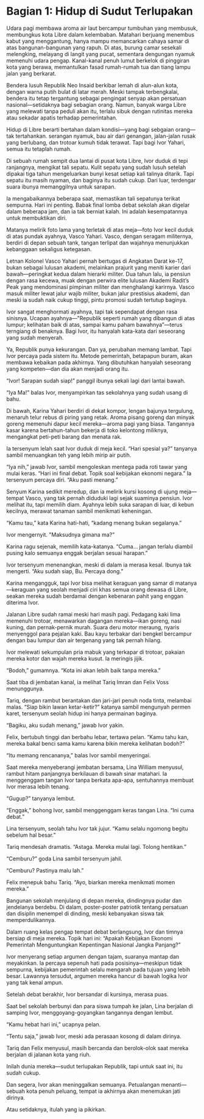 # Bagian 1: Hidup di Sudut Terlupakan

Udara pagi membawa aroma air laut bercampur tumbuhan yang membusuk, membungkus kota Libre dalam kelembaban. Matahari berjuang menembus kabut yang menggantung, hanya mampu memancarkan cahaya samar di atas bangunan-bangunan yang rapuh. Di atas, burung camar sesekali melengking, melayang di langit yang pucat, sementara dengungan nyamuk memenuhi udara pengap. Kanal-kanal penuh lumut berkelok di pinggiran kota yang berawa, memantulkan fasad rumah-rumah tua dan tiang lampu jalan yang berkarat.

Bendera lusuh Republik Neo Insaid berkibar lemah di alun-alun kota, dengan warna putih bulat di latar merah. Meski tampak terbengkalai, bendera itu tetap tergantung sebagai pengingat senyap akan persatuan nasional—setidaknya bagi sebagian orang. Namun, banyak warga Libre yang melewati tanpa peduli akan itu, terlalu sibuk dengan rutinitas mereka atau sekadar apatis terhadap pemerintahan.

Hidup di Libre berarti bertahan dalam kondisi—yang bagi sebgaian orang—tak tertahankan. serangan nyamuk, bau air dari genangan, jalan-jalan rusak yang berlubang, dan trotoar kumuh tidak terawat. Tapi bagi Ivor Yahari, semua itu tetaplah rumah.

Di sebuah rumah sempit dua lantai di pusat kota Libre, Ivor duduk di tepi ranjangnya, mengikat tali sepatu. Kulit sepatu yang sudah lusuh setelah dipakai tiga tahun mengeluarkan bunyi kesat setiap kali talinya ditarik. Tapi sepatu itu masih nyaman, dan baginya itu sudah cukup. Dari luar, terdengar suara ibunya memanggilnya untuk sarapan.

Ia mengabaikannya beberapa saat, memastikan tali sepatunya terikat sempurna. Hari ini penting. Babak final lomba debat sekolah akan digelar dalam beberapa jam, dan ia tak berniat kalah. Ini adalah kesempatannya untuk membuktikan diri.

Matanya melirik foto lama yang terletak di atas meja—foto Ivor kecil duduk di atas pundak ayahnya, Vasco Yahari. Vasco, dengan seragam militernya, berdiri di depan sebuah tank, tangan terlipat dan wajahnya menunjukkan kebanggaan sekaligus ketegasan.

Letnan Kolonel Vasco Yahari pernah bertugas di Angkatan Darat ke-17, bukan sebagai lulusan akademi, melainkan prajurit yang meniti karier dari bawah—peringkat kedua dalam hierarki militer. Dua tahun lalu, ia pensiun dengan rasa kecewa, muak dengan perwira elite lulusan Akademi Radit’s Peak yang mendominasi pimpinan militer dan menghalangi karirnya. Vasco masuk militer lewat jalur wajib militer, bukan jalur prestisius akademi, dan meski ia sudah naik cukup tinggi, pintu promosi sudah tertutup baginya.

Ivor sangat menghormati ayahnya, tapi tak sependapat dengan rasa sinisnya. Ucapan ayahnya—"Republik seperti rumah yang dibangun di atas lumpur; kelihatan baik di atas, sampai kamu paham bawahnya”—terus terngiang di benaknya. Bagi Ivor, itu hanyalah kata-kata dari seseorang yang sudah menyerah.

Ya, Republik punya kekurangan. Dan ya, perubahan memang lambat. Tapi Ivor percaya pada sistem itu. Metode pemerintah, betapapun buram, akan membawa kebaikan pada akhirnya. Yang dibutuhkan hanyalah seseorang yang kompeten—dan dia akan menjadi orang itu.

“Ivor! Sarapan sudah siap!” panggil ibunya sekali lagi dari lantai bawah.

“Iya Ma!” balas Ivor, menyampirkan tas sekolahnya yang sudah usang di bahu.

Di bawah, Karina Yahari berdiri di dekat kompor, lengan bajunya tergulung, menaruh telur rebus di piring yang retak. Aroma pisang goreng dan minyak goreng memenuhi dapur kecil mereka—aroma pagi yang biasa. Tangannya kasar karena bertahun-tahun bekerja di toko kelontong miliknya, mengangkat peti-peti barang dan menata rak.

Ia tersenyum lelah saat Ivor duduk di meja kecil. “Hari spesial ya?” tanyanya sambil menuangkan teh yang lebih mirip air putih.

“Iya nih,” jawab Ivor, sambil mengoleskan mentega pada roti tawar yang mulai keras. “Hari ini final debat. Topik soal kebijakan ekonomi negara.” Ia tersenyum percaya diri. “Aku pasti menang.”

Senyum Karina sedikit meredup, dan ia melirik kursi kosong di ujung meja—tempat Vasco, yang tak pernah diduduki lagi sejak suaminya pensiun. Ivor melihat itu, tapi memilih diam. Ayahnya lebih suka sarapan di luar, di kebun kecilnya, merawat tanaman sambil menikmati keheningan.

“Kamu tau,” kata Karina hati-hati, “kadang menang bukan segalanya.”

Ivor mengernyit. "Maksudnya gimana ma?”

Karina ragu sejenak, memilih kata-katanya. “Cuma... jangan terlalu diambil pusing kalo semuanya enggak berjalan sesuai harapan.”

Ivor tersenyum menenangkan, meski di dalam ia merasa kesal. Ibunya tak mengerti. “Aku sudah siap, Bu. Percaya dong.”

Karina mengangguk, tapi Ivor bisa melihat keraguan yang samar di matanya—keraguan yang seolah menjadi ciri khas semua orang dewasa di Libre, seakan mereka sudah berdamai dengan kebenaran pahit yang enggan diterima Ivor.

Jalanan Libre sudah ramai meski hari masih pagi. Pedagang kaki lima memenuhi trotoar, menawarkan dagangan mereka—ikan goreng, nasi kuning, dan pernak-pernik murah. Suara deru motor meraung, nyaris menyenggol para pejalan kaki. Bau kayu terbakar dari bengkel bercampur dengan bau lumpur dan air tergenang yang tak pernah hilang.

Ivor melewati sekumpulan pria mabuk yang terkapar di trotoar, pakaian mereka kotor dan wajah mereka kusut. Ia meringis jijik.

“Bodoh,” gumamnya. “Kota ini akan lebih baik tanpa mereka.”

Saat tiba di jembatan kanal, ia melihat Tariq Imran dan Felix Voss menunggunya.

Tariq, dengan rambut berantakan dan jari-jari penuh noda tinta, melambai malas. “Siap bikin lawan ketar-ketir?” katanya sambil mengunyah permen karet, tersenyum seolah hidup ini hanya permainan baginya.

“Bagiku, aku sudah menang,” jawab Ivor yakin.

Felix, bertubuh tinggi dan berbahu lebar, tertawa pelan. “Kamu tahu kan, mereka bakal benci sama kamu karena bikin mereka kelihatan bodoh?”

“Itu memang rencananya,” balas Ivor sambil menyeringai.

Saat mereka menyeberangi jembatan bersama, Lina William menyusul, rambut hitam panjangnya berkilauan di bawah sinar matahari. Ia menggenggam tangan Ivor tanpa berkata apa-apa, sentuhannya membuat Ivor merasa lebih tenang.

“Gugup?” tanyanya lembut.

“Enggak,” bohong Ivor, sambil menggenggam keras tangan Lina. “Ini cuma debat.”

Lina tersenyum, seolah tahu Ivor tak jujur. “Kamu selalu ngomong begitu sebelum hal besar.”

Tariq mendesah dramatis. “Astaga. Mereka mulai lagi. Tolong hentikan.”

“Cemburu?” goda Lina sambil tersenyum jahil.

“Cemburu? Pastinya malu lah.”

Felix menepuk bahu Tariq. “Ayo, biarkan mereka menikmati momen mereka.”

Bangunan sekolah menjulang di depan mereka, dindingnya pudar dan jendelanya berdebu. Di dalam, poster-poster patriotik tentang persatuan dan disiplin menempel di dinding, meski kebanyakan siswa tak memperdulikannya.

Dalam ruang kelas pengap tempat debat berlangsung, Ivor dan timnya bersiap di meja mereka. Topik hari ini: “Apakah Kebijakan Ekonomi Pemerintah Menguntungkan Kepentingan Nasional Jangka Panjang?”

Ivor menyerang setiap argumen dengan tajam, suaranya mantap dan meyakinkan. Ia percaya sepenuh hati pada posisinya—meskipun tidak sempurna, kebijakan pemerintah selalu mengarah pada tujuan yang lebih besar. Lawannya tersudut, argumen mereka hancur di bawah logika Ivor yang tak kenal ampun.

Setelah debat berakhir, Ivor bersandar di kursinya, merasa puas.

Saat bel sekolah berbunyi dan para siswa tumpah ke jalan, Lina berjalan di samping Ivor, menggoyang-goyangkan tangannya dengan lembut.

“Kamu hebat hari ini,” ucapnya pelan.

“Tentu saja,” jawab Ivor, meski ada perasaan kosong di dalam dirinya.

Tariq dan Felix menyusul, masih bercanda dan berolok-olok saat mereka berjalan di jalanan kota yang riuh.

Inilah dunia mereka—sudut terlupakan Republik, tapi untuk saat ini, itu sudah cukup.

Dan segera, Ivor akan meninggalkan semuanya. Petualangan menanti—sebuah kota penuh peluang, tempat ia akhirnya akan menemukan jati dirinya.

Atau setidaknya, itulah yang ia pikirkan.